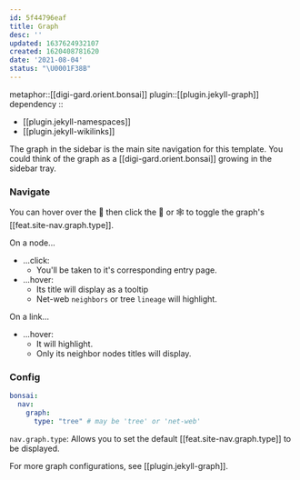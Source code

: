 ```yaml
---
id: 5f44796eaf
title: Graph
desc: ''
updated: 1637624932107
created: 1620408781620
date: '2021-08-04'
status: "\U0001F38B"
---
```


metaphor::[[digi-gard.orient.bonsai]]
plugin::[[plugin.jekyll-graph]]
dependency ::
- [[plugin.jekyll-namespaces]]
- [[plugin.jekyll-wikilinks]]


The graph in the sidebar is the main site navigation for this template. You could think of the graph as a [[digi-gard.orient.bonsai]] growing in the sidebar tray.

### Navigate

You can hover over the 🧭 then click the 🌳 or 🕸 to toggle the graph's [[feat.site-nav.graph.type]].

On a node...
- ...click: 
  - You'll be taken to it's corresponding entry page.
- ...hover:
  - Its title will display as a tooltip
  - Net-web `neighbors` or tree `lineage` will highlight.

On a link...
- ...hover: 
  - It will highlight. 
  - Only its neighbor nodes titles will display.

### Config

```yaml
bonsai:
  nav:
    graph:
      type: "tree" # may be 'tree' or 'net-web'
```

`nav.graph.type`: Allows you to set the default [[feat.site-nav.graph.type]] to be displayed.

For more graph configurations, see [[plugin.jekyll-graph]].
